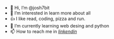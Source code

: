 - 👋 Hi, I’m @josh7bit
- 👀 I’m interested in learn more about all
- 👍 I like read, coding, pizza and run.
- 🌱 I’m currently learning web desing and python
- 📫 How to reach me in *[linkendin](https://www.linkedin.com/in/josnel-gabriel-liendo-diaz-b9a5b01b9/)* 

<!---
josh7bit/josh7bit is a ✨ special ✨ repository because its `README.md` (this file) appears on your GitHub profile.
You can click the Preview link to take a look at your changes.
--->

